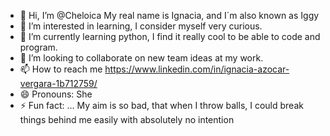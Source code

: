 - 👋 Hi, I’m @Cheloica My real name is Ignacia, and I´m also known as Iggy
- 👀 I’m interested in learning, I consider myself very curious.
- 🌱 I’m currently learning python, I find it really cool to be able to code and program.
- 💞️ I’m looking to collaborate on new team ideas at my work. 
- 📫 How to reach me https://www.linkedin.com/in/ignacia-azocar-vergara-1b712759/
- 😄 Pronouns: She 
- ⚡ Fun fact: ... My aim is so bad, that when I throw balls, I could break things behind me easily with absolutely no intention

<!---
Cheloica/Cheloica is a ✨ special ✨ repository because its `README.md` (this file) appears on your GitHub profile.
You can click the Preview link to take a look at your changes.
--->
